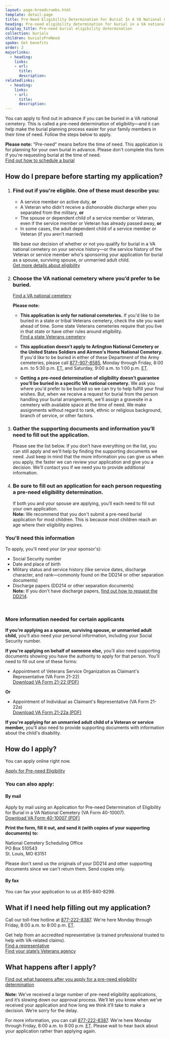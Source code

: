 ```yaml
---
layout: page-breadcrumbs.html
template: detail-page
title: Pre-Need Eligibility Determination For Burial In A VA National Cemetery
heading: Pre-need eligibility determination for burial in a VA national cemetery
display_title: Pre-need burial eligibility determination
collection: burials
children: burialsPreNeed
spoke: Get benefits
order: 2
majorlinks:
  - heading:
    links:
    - url:
      title:
      description:
relatedlinks:
  - heading:
    links:
    - url:
      title:
      description:
---
```


<div class="va-introtext">

You can apply to find out in advance if you can be buried in a VA national cemetery. This is called a pre-need determination of eligibility—and it can help make the burial planning process easier for your family members in their time of need. Follow the steps below to apply.

</div>

**Please note:** "Pre-need" means before the time of need. This application is for planning for your own burial in advance. Please don't complete this form if you're requesting burial at the time of need.<br/>
[Find out how to schedule a burial](/burials-memorials/plan-a-burial/)

## How do I prepare before starting my application?

<ol class="process">
<li class="process-step list-one">

### Find out if you're eligible. One of these must describe you:
- A service member on active duty, **or**
- A Veteran who didn't receive a dishonorable discharge when you separated from the military, **or**
- The spouse or dependent child of a service member or Veteran, even if the service member or Veteran has already passed away, **or**
- In some cases, the adult dependent child of a service member or Veteran (if you aren’t married)

We base our decision of whether or not you qualify for burial in a VA national cemetery on your service history—or the service history of the Veteran or service member who's sponsoring your application for burial as a spouse, surviving spouse, or unmarried adult child.<br>
[Get more details about eligibility](/burials-memorials/eligibility/)

</li>

<li class="process-step list-two">

### Choose the VA national cemetery where you’d prefer to be buried. <br>
[Find a VA national cemetery](/find-locations/)

**Please note:**

- **This application is only for national cemeteries.** If you'd like to be buried in a state or tribal Veterans cemetery, check the site you want ahead of time. Some state Veterans cemeteries require that you live in that state or have other rules around eligibility. <br>
[Find a state Veterans cemetery](https://www.cem.va.gov/cem/cems/listcem.asp)

- **This application doesn’t apply to Arlington National Cemetery or the United States Soldiers and Airmen's Home National Cemetery.** If you'd like to be buried in either of these Department of the Army cemeteries, please call <a href="tel:+18779078585">877-907-8585</a>, Monday through Friday, 8:00 a.m. to 5:30 p.m. <abbr title="eastern time">ET</abbr>, and Saturday, 9:00 a.m. to 1:00 p.m. <abbr title="eastern time">ET</abbr>.

- **Getting a pre-need determination of eligibility doesn’t guarantee you’ll be buried in a specific VA national cemetery.** We ask you where you'd prefer to be buried so we can try to help fulfill your final wishes. But, when we receive a request for burial from the person handling your burial arrangements, we'll assign a gravesite in a cemetery with available space at the time of need. We make assignments without regard to rank, ethnic or religious background, branch of service, or other factors. 

</li>

<li class="process-step list-three">

### Gather the supporting documents and information you’ll need to fill out the application.

Please see the list below. If you don’t have everything on the list, you can still apply and we'll help by finding the supporting documents we need. Just keep in mind that the more information you can give us when you apply, the faster we can review your application and give you a decision. We'll contact you if we need you to provide additional information.

</li>

<li class="process-step list-four">

### Be sure to fill out an application for each person requesting a pre-need eligibility determination.

If both you and your spouse are applying, you’ll each need to fill out your own application.<br>
**Note:** We recommend that you don't submit a pre-need burial application for most children. This is because most children  reach an age where their eligibility expires.

</li>
</ol>

<div class="feature" markdown=“1”>

### You'll need this information

To apply, you'll need your (or your sponsor's):

- Social Security number
- Date and place of birth
- Military status and service history (like service dates, discharge character, and rank—commonly found on the DD214 or other separation documents)
- Discharge papers (DD214 or other separation documents)<br>
**Note:** If you don't have discharge papers, [find out how to request the DD214](/records/get-military-service-records/).

<br>

### More information needed for certain applicants

**If you’re applying as a spouse, surviving spouse, or unmarried adult child,** you’ll also need your personal information, including your Social Security number.

**If you're applying on behalf of someone else,** you’ll also need supporting documents showing you have the authority to apply for that person. You'll need to fill out one of these forms:
- Appointment of Veterans Service Organization as Claimant's Representative (VA Form 21-22)<br> 
[Download VA Form 21-22 (PDF)](https://www.vba.va.gov/pubs/forms/VBA-21-22-ARE.pdf)

**Or**

- Appointment of Individual as Claimant's Representative (VA Form 21-22a)<br>
[Download VA Form 21-22a (PDF)](https://www.vba.va.gov/pubs/forms/VBA-21-22A-ARE.pdf)

**If you're applying for an unmarried adult child of a Veteran or service member,** you'll also need to provide supporting documents with information about the child's disability.

</div>

<div markdown="0">

## How do I apply?
You can apply online right now.

<a class="usa-button-primary va-button-primary" href="/burials-and-memorials/pre-need/form-10007-apply-for-eligibility">Apply for Pre-need Eligibility</a>

<div itemprop="steps" itemscope itemtype ="http://schema.org/HowToSection">
<h3 itemprop="name">You can also apply:</h3>
<div itemprop="itemListElement">

#### By mail

Apply by mail using an Application for Pre-need Determination of Eligibility for Burial in a VA National Cemetery (VA Form 40-10007). <br> [Download VA Form 40-10007 (PDF)](https://www.va.gov/vaforms/va/pdf/VA40-10007.pdf)

**Print the form, fill it out, and send it (with copies of your supporting documents) to:**

<p class="va-address-block">
	    National Cemetery Scheduling Office<br>
	    PO Box 510543<br>
	    St. Louis, MO 63151<br>
</p>

Please don't send us the originals of your DD214 and other supporting documents since we can't return them. Send copies only.

#### By fax

You can fax your application to us at 855-840-8299.

## What if I need help filling out my application?

Call our toll-free hotline at <a href="tel:+18772228387">877-222-8387</a>. We're here Monday through Friday, 8:00 a.m. to 8:00 p.m. <abbr title="eastern time">ET</abbr>.

Get help from an accredited representative (a trained professional trusted to help with VA-related claims). <br>
[Find a representative](https://www.benefits.va.gov/vso/varo.asp)<br>
[Find your state’s Veterans agency](https://www.va.gov/statedva.htm)

## What happens after I apply?

[Find out what happens after you apply for a pre-need eligibility determination](/burials-memorials/pre-need-eligibility/after-you-apply/)

**Note:** We’ve received a large number of pre-need eligibility applications, and it’s slowing down our approval process. We’ll let you know when we’ve received your application and how long we think it’ll take to make a decision. We’re sorry for the delay.

For more information, you can call <a href="tel:+18772228387">877-222-8387</a>. We're here Monday through Friday, 8:00 a.m. to 8:00 p.m. <abbr title="eastern time">ET</abbr>. Please wait to hear back about your application rather than applying again.

</div>
<div markdown="0"><br></div>
